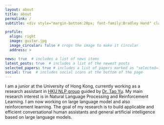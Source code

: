 ```yaml
---
layout: about
title: about
permalink: /
subtitle: <div style="margin-bottom:20px; font-family:Bradley Hand" class="motto">Explore and impress the world</div>

profile:
  align: right
  image: guitar.jpg
  image_circular: false # crops the image to make it circular
  address: >

news: true  # includes a list of news items
latest_posts: true  # includes a list of the newest posts
selected_papers: true # includes a list of papers marked as "selected={true}"
social: true  # includes social icons at the bottom of the page
---
```


 I am a junior at the University of Hong Kong, currently working as a research assistant in [HKU NLP group](https://hkunlp.github.io/) guided by [Dr. Tao Yu](https://taoyds.github.io/). My main research interest is in Natural Language Processing and Reinforcement Learning. I am now working on large language model and also reinforcement learning. The goal of my research is to build applicable and efficient conversational human assistants and general artificial intelligence based on large language models.

